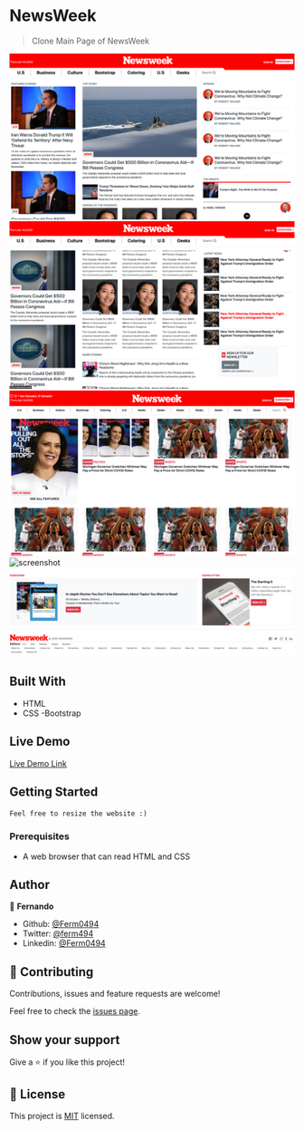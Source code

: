 # NewsWeek

> Clone Main Page of NewsWeek

![screenshot](./assets/img/1.png)
![screenshot](./assets/img/2.png)
![screenshot](./assets/img/3.png)
![screenshot](./assets/img/4.png)
![screenshot](./assets/img/5.png)




## Built With

- HTML
- CSS
-Bootstrap

## Live Demo

[Live Demo Link](https://rawcdn.githack.com/Ferm0494/NewsWeek/8faba38345e143cb521c1cef5b94f69a6854694e/index.html)

## Getting Started
    Feel free to resize the website :)

### Prerequisites

- A web browser that can read HTML and CSS

## Author

👤 **Fernando**

- Github: [@Ferm0494](https://github.com/Ferm0494)
- Twitter: [@ferm494](https://twitter.com/ferm494)
- Linkedin: [@Ferm0494](https://www.linkedin.com/in/ferm0494/)



## 🤝 Contributing


Contributions, issues and feature requests are welcome!

Feel free to check the [issues page](issues/).

## Show your support

Give a ⭐️ if you like this project!

## 📝 License

This project is [MIT](lic.url) licensed.
